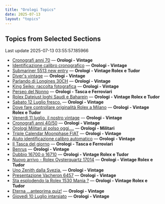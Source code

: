 ```yaml
---
title: "Orologi Topics"
date: 2025-07-13
layout: "topics"
---
```


## Topics from Selected Sections

Last update 2025-07-13 03:55:57.185966

- [Cronografi anni 70](https://orologi.forumfree.it/?t=78312852) — **Orologi - Vintage**
- [Identificazione calibro cronografico](https://orologi.forumfree.it/?t=80756699) — **Orologi - Vintage**
- [Submariner 5513 new entry](https://orologi.forumfree.it/?t=80758006) — **Orologi - Vintage Rolex e Tudor**
- [Diver's vintage](https://orologi.forumfree.it/?t=71608461) — **Orologi - Vintage**
- [Parlando di Longines 30CH](https://orologi.forumfree.it/?t=78556132) — **Orologi - Vintage**
- [King Seiko: raccolta fotografica](https://orologi.forumfree.it/?t=78946994) — **Orologi - Vintage**
- [Perseo del Nonno](https://orologi.forumfree.it/?t=80757535) — **Orologi - Tasca e Ferroviari**
- [Rolex Datejust loghi Saudi e Baharein](https://orologi.forumfree.it/?t=80757376) — **Orologi - Vintage Rolex e Tudor**
- [Sabato 12 Luglio fresco.](https://orologi.forumfree.it/?t=80758074) — **Orologi - Vintage**
- [Dove fare controllare originalità Rolex a Milano](https://orologi.forumfree.it/?t=80758663) — **Orologi - Vintage Rolex e Tudor**
- [Venerdì 11 luglio, il nostro vintage](https://orologi.forumfree.it/?t=80757324) — **Orologi - Vintage**
- [Cronografi anni 40/50](https://orologi.forumfree.it/?t=80740948) — **Orologi - Vintage**
- [Orologi Militari al polso oggi….](https://orologi.forumfree.it/?t=80440118) — **Orologi - Militari**
- [Triple Calendar Moonphase FIAT](https://orologi.forumfree.it/?t=80484750) — **Orologi - Vintage**
- [Aiuto identificazione calibro automatico](https://orologi.forumfree.it/?t=80758610) — **Orologi - Vintage**
- [Il Tasca del giorno](https://orologi.forumfree.it/?t=80702163) — **Orologi - Tasca e Ferroviari**
- [Benrus](https://orologi.forumfree.it/?t=80755934) — **Orologi - Vintage**
- [Dubbio 16700 o 16710](https://orologi.forumfree.it/?t=80758360) — **Orologi - Vintage Rolex e Tudor**
- [Nuovo arrivo - Rolex Oysterquartz 17014](https://orologi.forumfree.it/?t=80756069) — **Orologi - Vintage Rolex e Tudor**
- [Uno Zenith dalla Svezia.](https://orologi.forumfree.it/?t=80754241) — **Orologi - Vintage**
- [Presentazione Vacheron 6457](https://orologi.forumfree.it/?t=78181273) — **Orologi - Vintage**
- [Sta esplodendo la Rolex 1530 Mania ?](https://orologi.forumfree.it/?t=80757728) — **Orologi - Vintage Rolex e Tudor**
- [Eterna ...anteprima quiz!](https://orologi.forumfree.it/?t=80660771) — **Orologi - Vintage**
- [Giovedì 10 Luglio intarsiato](https://orologi.forumfree.it/?t=80756250) — **Orologi - Vintage**
